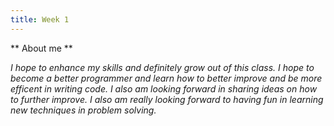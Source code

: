 ```yaml
---
title: Week 1
---
```

** About me **

  *I hope to enhance my skills and definitely grow out of this class. I hope to become a better programmer and learn how to
better improve and be more efficent in writing code. I also am looking forward in sharing ideas on how to further improve.
I also am really looking forward to having fun in learning new techniques in problem solving.*

